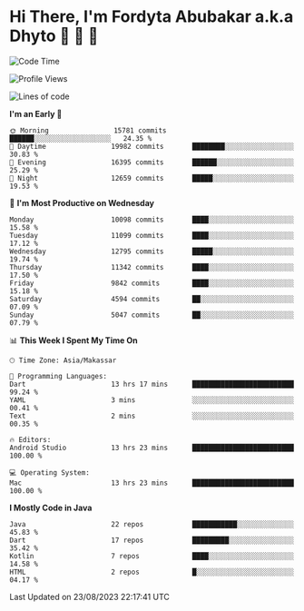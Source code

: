 # Hi There, I'm Fordyta Abubakar a.k.a Dhyto 👋 👋 👋 

<!--
**DhytoDev/dhytodev** is a ✨ _special_ ✨ repository because its `README.md` (this file) appears on your GitHub profile.

Here are some ideas to get you started:

- 🔭 I’m currently working on ...
- 🌱 I’m currently learning ...
- 👯 I’m looking to collaborate on ...
- 🤔 I’m looking for help with ...
- 💬 Ask me about ...
- 📫 How to reach me: ...
- 😄 Pronouns: ...
- ⚡ Fun fact: ...
-->

<!--START_SECTION:waka-->
![Code Time](http://img.shields.io/badge/Code%20Time-1%2C992%20hrs%2019%20mins-blue)

![Profile Views](http://img.shields.io/badge/Profile%20Views-0-blue)

![Lines of code](https://img.shields.io/badge/From%20Hello%20World%20I%27ve%20Written-8.1%20million%20lines%20of%20code-blue)

**I'm an Early 🐤** 

```text
🌞 Morning                15781 commits       ██████░░░░░░░░░░░░░░░░░░░   24.35 % 
🌆 Daytime                19982 commits       ████████░░░░░░░░░░░░░░░░░   30.83 % 
🌃 Evening                16395 commits       ██████░░░░░░░░░░░░░░░░░░░   25.29 % 
🌙 Night                  12659 commits       █████░░░░░░░░░░░░░░░░░░░░   19.53 % 
```
📅 **I'm Most Productive on Wednesday** 

```text
Monday                   10098 commits       ████░░░░░░░░░░░░░░░░░░░░░   15.58 % 
Tuesday                  11099 commits       ████░░░░░░░░░░░░░░░░░░░░░   17.12 % 
Wednesday                12795 commits       █████░░░░░░░░░░░░░░░░░░░░   19.74 % 
Thursday                 11342 commits       ████░░░░░░░░░░░░░░░░░░░░░   17.50 % 
Friday                   9842 commits        ████░░░░░░░░░░░░░░░░░░░░░   15.18 % 
Saturday                 4594 commits        ██░░░░░░░░░░░░░░░░░░░░░░░   07.09 % 
Sunday                   5047 commits        ██░░░░░░░░░░░░░░░░░░░░░░░   07.79 % 
```


📊 **This Week I Spent My Time On** 

```text
🕑︎ Time Zone: Asia/Makassar

💬 Programming Languages: 
Dart                     13 hrs 17 mins      █████████████████████████   99.24 % 
YAML                     3 mins              ░░░░░░░░░░░░░░░░░░░░░░░░░   00.41 % 
Text                     2 mins              ░░░░░░░░░░░░░░░░░░░░░░░░░   00.35 % 

🔥 Editors: 
Android Studio           13 hrs 23 mins      █████████████████████████   100.00 % 

💻 Operating System: 
Mac                      13 hrs 23 mins      █████████████████████████   100.00 % 
```

**I Mostly Code in Java** 

```text
Java                     22 repos            ███████████░░░░░░░░░░░░░░   45.83 % 
Dart                     17 repos            █████████░░░░░░░░░░░░░░░░   35.42 % 
Kotlin                   7 repos             ████░░░░░░░░░░░░░░░░░░░░░   14.58 % 
HTML                     2 repos             █░░░░░░░░░░░░░░░░░░░░░░░░   04.17 % 
```




 Last Updated on 23/08/2023 22:17:41 UTC
<!--END_SECTION:waka-->
